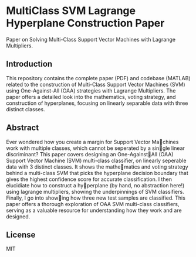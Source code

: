 # MultiClass SVM Lagrange Hyperplane Construction Paper
Paper on Solving Multi-Class Support Vector Machines with Lagrange Multipliers.

## Introduction
This repository contains the complete paper (PDF) and codebase (MATLAB) related to the construction of Multi-Class Support Vector Machines (SVM) using One-Against-All (OAA) strategies with Lagrange Multipliers. The paper offers a detailed look into the mathematics, voting strategy, and construction of hyperplanes, focusing on linearly separable data with three distinct classes.

## Abstract 
Ever wondered how you create a margin for Support Vector Machines work with multiple classes, which cannot be seperated by a single linear discriminant? This paper covers designing an One-AgainstAll (OAA) Support Vector Machine (SVM) multi-class classifier, on linearly seperable data with 3 distinct classes. It shows the mathematics and voting strategy behind a multi-class SVM that picks the hyperplane decision boundary that gives the highest confidence score for accurate classification. I then elucidiate how to construct a hyperplane (by hand, no abstraction here!) using lagrange multipliers, showing the underpinnings of SVM classifiers. Finally, I go into showing how three new test samples are classified. This paper offers a thorough exploration of OAA SVM multi-class classifiers, serving as a valuable resource for understanding how they work and are designed.

## License
MIT 

